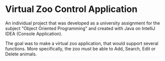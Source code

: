 # Virtual Zoo Control Application
An individual project that was developed as a university assignment for the subject "Object Oriented Programming" and created with Java on IntelliJ IDEA (Console
Application).

The goal was to make a virtual zoo application, that would support several functions. More specifically, the zoo must be able to Add, Search, Edit or Delete animals.

